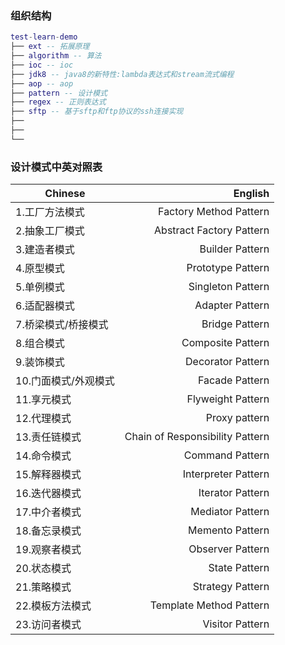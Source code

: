 ### 组织结构
``` lua
test-learn-demo
├── ext -- 拓展原理
├── algorithm -- 算法
├── ioc -- ioc
├── jdk8 -- java8的新特性:lambda表达式和stream流式编程
├── aop -- aop
├── pattern -- 设计模式
├── regex -- 正则表达式
├── sftp -- 基于sftp和ftp协议的ssh连接实现
├──
├──
└──
```

### 设计模式中英对照表
| Chinese        | English   |  
| --------   | -----:  | 
|1.工厂方法模式		|Factory Method Pattern		|
|2.抽象工厂模式		|Abstract Factory Pattern   |
|3.建造者模式		|Builder Pattern            |
|4.原型模式			|Prototype Pattern          |
|5.单例模式			|Singleton Pattern          |
|6.适配器模式		|Adapter Pattern            |
|7.桥梁模式/桥接模式	|Bridge Pattern         |
|8.组合模式			|Composite Pattern          |
|9.装饰模式			|Decorator Pattern          |
|10.门面模式/外观模式	|Facade Pattern         |
|11.享元模式			|Flyweight Pattern      |
|12.代理模式			|Proxy pattern          |
|13.责任链模式			|Chain of Responsibility Pattern|
|14.命令模式	|Command Pattern|
|15.解释器模式	|Interpreter Pattern|
|16.迭代器模式	|Iterator Pattern|
|17.中介者模式	|Mediator Pattern|
|18.备忘录模式	|Memento Pattern |
|19.观察者模式	|Observer Pattern|
|20.状态模式	|State Pattern       |
|21.策略模式	|Strategy Pattern|
|22.模板方法模式	|Template Method Pattern|
|23.访问者模式	|Visitor Pattern| 
